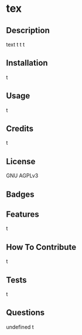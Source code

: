 # tex

## Description

text
t
t
t
## Installation

t
## Usage

t
## Credits

t
## License

GNU AGPLv3
## Badges

## Features

t
## How To Contribute

t
## Tests

t
## Questions

undefined
t
